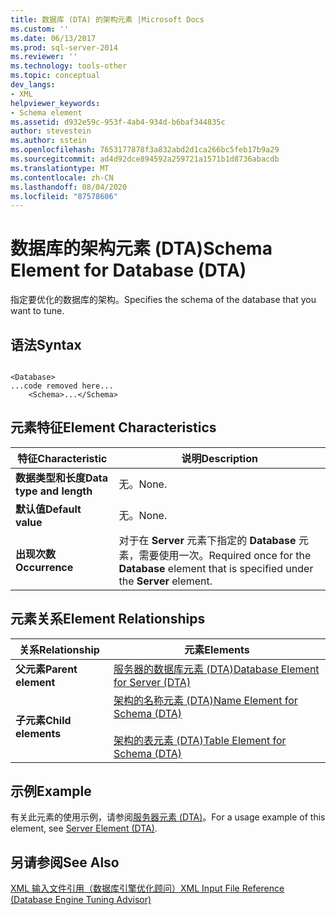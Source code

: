```yaml
---
title: 数据库 (DTA) 的架构元素 |Microsoft Docs
ms.custom: ''
ms.date: 06/13/2017
ms.prod: sql-server-2014
ms.reviewer: ''
ms.technology: tools-other
ms.topic: conceptual
dev_langs:
- XML
helpviewer_keywords:
- Schema element
ms.assetid: d932e59c-953f-4ab4-934d-b6baf344835c
author: stevestein
ms.author: sstein
ms.openlocfilehash: 7653177878f3a832abd2d1ca266bc5feb17b9a29
ms.sourcegitcommit: ad4d92dce894592a259721a1571b1d8736abacdb
ms.translationtype: MT
ms.contentlocale: zh-CN
ms.lasthandoff: 08/04/2020
ms.locfileid: "87578606"
---
```

# <a name="schema-element-for-database-dta"></a><span data-ttu-id="6ab6f-102">数据库的架构元素 (DTA)</span><span class="sxs-lookup"><span data-stu-id="6ab6f-102">Schema Element for Database (DTA)</span></span>
  <span data-ttu-id="6ab6f-103">指定要优化的数据库的架构。</span><span class="sxs-lookup"><span data-stu-id="6ab6f-103">Specifies the schema of the database that you want to tune.</span></span>  
  
## <a name="syntax"></a><span data-ttu-id="6ab6f-104">语法</span><span class="sxs-lookup"><span data-stu-id="6ab6f-104">Syntax</span></span>  
  
```  
  
<Database>  
...code removed here...  
    <Schema>...</Schema>  
```  
  
## <a name="element-characteristics"></a><span data-ttu-id="6ab6f-105">元素特征</span><span class="sxs-lookup"><span data-stu-id="6ab6f-105">Element Characteristics</span></span>  
  
|<span data-ttu-id="6ab6f-106">特征</span><span class="sxs-lookup"><span data-stu-id="6ab6f-106">Characteristic</span></span>|<span data-ttu-id="6ab6f-107">说明</span><span class="sxs-lookup"><span data-stu-id="6ab6f-107">Description</span></span>|  
|--------------------|-----------------|  
|<span data-ttu-id="6ab6f-108">**数据类型和长度**</span><span class="sxs-lookup"><span data-stu-id="6ab6f-108">**Data type and length**</span></span>|<span data-ttu-id="6ab6f-109">无。</span><span class="sxs-lookup"><span data-stu-id="6ab6f-109">None.</span></span>|  
|<span data-ttu-id="6ab6f-110">**默认值**</span><span class="sxs-lookup"><span data-stu-id="6ab6f-110">**Default value**</span></span>|<span data-ttu-id="6ab6f-111">无。</span><span class="sxs-lookup"><span data-stu-id="6ab6f-111">None.</span></span>|  
|<span data-ttu-id="6ab6f-112">**出现次数**</span><span class="sxs-lookup"><span data-stu-id="6ab6f-112">**Occurrence**</span></span>|<span data-ttu-id="6ab6f-113">对于在 **Server** 元素下指定的 **Database** 元素，需要使用一次。</span><span class="sxs-lookup"><span data-stu-id="6ab6f-113">Required once for the **Database** element that is specified under the **Server** element.</span></span>|  
  
## <a name="element-relationships"></a><span data-ttu-id="6ab6f-114">元素关系</span><span class="sxs-lookup"><span data-stu-id="6ab6f-114">Element Relationships</span></span>  
  
|<span data-ttu-id="6ab6f-115">关系</span><span class="sxs-lookup"><span data-stu-id="6ab6f-115">Relationship</span></span>|<span data-ttu-id="6ab6f-116">元素</span><span class="sxs-lookup"><span data-stu-id="6ab6f-116">Elements</span></span>|  
|------------------|--------------|  
|<span data-ttu-id="6ab6f-117">**父元素**</span><span class="sxs-lookup"><span data-stu-id="6ab6f-117">**Parent element**</span></span>|[<span data-ttu-id="6ab6f-118">服务器的数据库元素 (DTA)</span><span class="sxs-lookup"><span data-stu-id="6ab6f-118">Database Element for Server &#40;DTA&#41;</span></span>](database-element-for-server-dta.md)|  
|<span data-ttu-id="6ab6f-119">**子元素**</span><span class="sxs-lookup"><span data-stu-id="6ab6f-119">**Child elements**</span></span>|[<span data-ttu-id="6ab6f-120">架构的名称元素 (DTA)</span><span class="sxs-lookup"><span data-stu-id="6ab6f-120">Name Element for Schema &#40;DTA&#41;</span></span>](name-element-for-schema-dta.md)<br /><br /> [<span data-ttu-id="6ab6f-121">架构的表元素 (DTA)</span><span class="sxs-lookup"><span data-stu-id="6ab6f-121">Table Element for Schema &#40;DTA&#41;</span></span>](table-element-for-schema-dta.md)|  
  
## <a name="example"></a><span data-ttu-id="6ab6f-122">示例</span><span class="sxs-lookup"><span data-stu-id="6ab6f-122">Example</span></span>  
 <span data-ttu-id="6ab6f-123">有关此元素的使用示例，请参阅[服务器元素 (DTA)](server-element-dta.md)。</span><span class="sxs-lookup"><span data-stu-id="6ab6f-123">For a usage example of this element, see [Server Element &#40;DTA&#41;](server-element-dta.md).</span></span>  
  
## <a name="see-also"></a><span data-ttu-id="6ab6f-124">另请参阅</span><span class="sxs-lookup"><span data-stu-id="6ab6f-124">See Also</span></span>  
 [<span data-ttu-id="6ab6f-125">XML 输入文件引用（数据库引擎优化顾问）</span><span class="sxs-lookup"><span data-stu-id="6ab6f-125">XML Input File Reference &#40;Database Engine Tuning Advisor&#41;</span></span>](xml-input-file-reference-database-engine-tuning-advisor.md)  
  
  
